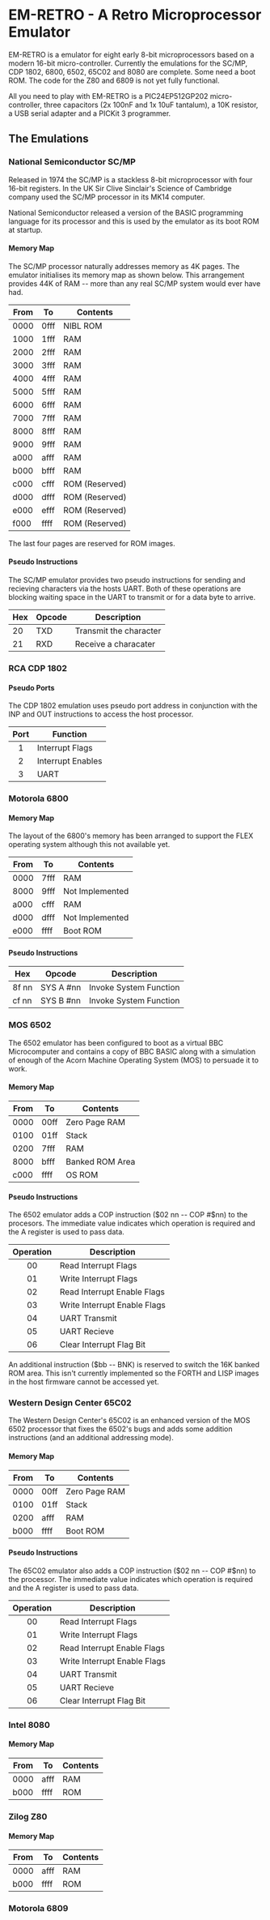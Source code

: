 # EM-RETRO - A Retro Microprocessor Emulator

EM-RETRO is a emulator for eight early 8-bit microprocessors based on a modern
16-bit micro-controller. Currently the emulations for the SC/MP, CDP 1802, 6800,
6502, 65C02 and 8080 are complete. Some need a boot ROM. The code for the Z80 and 6809
is not yet fully functional.

All you need to play with EM-RETRO is a PIC24EP512GP202 micro-controller, three
capacitors (2x 100nF and 1x 10uF tantalum), a 10K resistor, a USB serial adapter
and a PICKit 3 programmer.

## The Emulations

### National Semiconductor SC/MP

Released in 1974 the SC/MP is a stackless 8-bit microprocessor with four 16-bit
registers. In the UK Sir Clive Sinclair's Science of Cambridge company used the SC/MP
processor in its MK14 computer.

National Semiconductor released a version of the BASIC programming language for
its processor and this is used by the emulator as its boot ROM at startup.

#### Memory Map

The SC/MP processor naturally addresses memory as 4K pages. The emulator
initialises its memory map as shown below. This arrangement provides 44K
of RAM -- more than any real SC/MP system would ever have had. 

| From | To   | Contents       |
| ---- | ---- | -------------- |
| 0000 | 0fff | NIBL ROM       |
| 1000 | 1fff | RAM            |
| 2000 | 2fff | RAM            |
| 3000 | 3fff | RAM            |
| 4000 | 4fff | RAM            |
| 5000 | 5fff | RAM            |
| 6000 | 6fff | RAM            |
| 7000 | 7fff | RAM            |
| 8000 | 8fff | RAM            |
| 9000 | 9fff | RAM            |
| a000 | afff | RAM            |
| b000 | bfff | RAM            |
| c000 | cfff | ROM (Reserved) |
| d000 | dfff | ROM (Reserved) |
| e000 | efff | ROM (Reserved) |
| f000 | ffff | ROM (Reserved) |

The last four pages are reserved for ROM images.

#### Pseudo Instructions

The SC/MP emulator provides two pseudo instructions for sending and
recieving characters via the hosts UART. Both of these operations are
blocking waiting space in the UART to transmit or for a data byte to
arrive.

| Hex | Opcode | Description            |
| --- | ------ | ---------------------- |
| 20  | TXD    | Transmit the character |
| 21  | RXD    | Receive a characater   |

### RCA CDP 1802

#### Pseudo Ports

The CDP 1802 emulation uses pseudo port address in conjunction with
the INP and OUT instructions to access the host processor.

| Port | Function           |
|:----:| ------------------ |
| 1    | Interrupt Flags    |
| 2    | Interrupt Enables  |
| 3    | UART               |

### Motorola 6800

#### Memory Map

The layout of the 6800's memory has been arranged to support the FLEX operating
system although this not available yet.

| From | To   | Contents        |
| ---- | ---- | --------------- |
| 0000 | 7fff | RAM             |
| 8000 | 9fff | Not Implemented |
| a000 | cfff | RAM             |
| d000 | dfff | Not Implemented |
| e000 | ffff | Boot ROM        |

#### Pseudo Instructions

| Hex   | Opcode    | Description            |
| ----- | --------- | ---------------------- |
| 8f nn | SYS A #nn | Invoke System Function |
| cf nn | SYS B #nn | Invoke System Function |

### MOS 6502

The 6502 emulator has been configured to boot as a virtual BBC Microcomputer
and contains a copy of BBC BASIC along with a simulation of enough of the
Acorn Machine Operating System (MOS) to persuade it to work.

#### Memory Map

| From | To   | Contents        |
| ---- | ---- | --------------- |
| 0000 | 00ff | Zero Page RAM   |
| 0100 | 01ff | Stack           |
| 0200 | 7fff | RAM             |
| 8000 | bfff | Banked ROM Area |
| c000 | ffff | OS ROM          |

#### Pseudo Instructions

The 6502 emulator adds a COP instruction ($02 nn -- COP #$nn) to the procesors.
The immediate value indicates which operation is required and the A register
is used to pass data.

| Operation | Description                  |
|:---------:| ---------------------------- |
| 00        | Read Interrupt Flags         |
| 01        | Write Interrupt Flags        |
| 02        | Read Interrupt Enable Flags  |
| 03        | Write Interrupt Enable Flags |
| 04        | UART Transmit                |
| 05        | UART Recieve                 |
| 06        | Clear Interrupt Flag Bit     |

An additional instruction ($bb -- BNK) is reserved to switch the 16K banked
ROM area. This isn't currently implemented so the FORTH and LISP images in
the host firmware cannot be accessed yet.

### Western Design Center 65C02

The Western Design Center's 65C02 is an enhanced version of the MOS 6502
processor that fixes the 6502's bugs and adds some addition instructions
(and an additional addressing mode).

#### Memory Map

| From | To   | Contents        |
| ---- | ---- | --------------- |
| 0000 | 00ff | Zero Page RAM   |
| 0100 | 01ff | Stack           |
| 0200 | afff | RAM             |
| b000 | ffff | Boot ROM        |

#### Pseudo Instructions

The 65C02 emulator also adds a COP instruction ($02 nn -- COP #$nn) to the processor.
The immediate value indicates which operation is required and the A register
is used to pass data.

| Operation | Description                  |
|:---------:| ---------------------------- |
| 00        | Read Interrupt Flags         |
| 01        | Write Interrupt Flags        |
| 02        | Read Interrupt Enable Flags  |
| 03        | Write Interrupt Enable Flags |
| 04        | UART Transmit                |
| 05        | UART Recieve                 |
| 06        | Clear Interrupt Flag Bit     |

### Intel 8080

#### Memory Map

| From | To   | Contents        |
| ---- | ---- | --------------- |
| 0000 | afff | RAM             |
| b000 | ffff | ROM             |

### Zilog Z80

#### Memory Map

| From | To   | Contents        |
| ---- | ---- | --------------- |
| 0000 | afff | RAM             |
| b000 | ffff | ROM             |

### Motorola 6809

